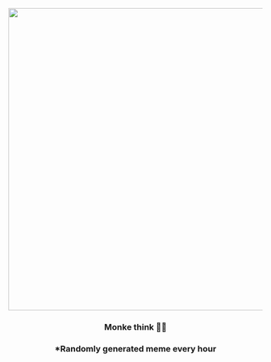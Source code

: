 <p align="center">
        <img src="https://i.redd.it/2dgpdim4b8t81.jpg" width="600" height="600">
        </p>
        <h3 align="center">Monke think 🦧💭</h3>
        <h3 align="center">*Randomly generated meme every hour</h3>
    